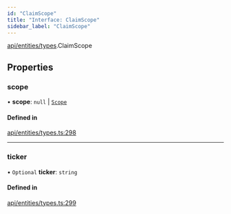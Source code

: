 ```yaml
---
id: "ClaimScope"
title: "Interface: ClaimScope"
sidebar_label: "ClaimScope"
---
```


[api/entities/types](../../../../../modules/API/Entities/Types/Types.md).ClaimScope

## Properties

### scope

• **scope**: ``null`` \| [`Scope`](../Scope/Scope.md)

#### Defined in

[api/entities/types.ts:298](https://github.com/PolymeshAssociation/polymesh-sdk/blob/88db4a911/src/api/entities/types.ts#L298)

___

### ticker

• `Optional` **ticker**: `string`

#### Defined in

[api/entities/types.ts:299](https://github.com/PolymeshAssociation/polymesh-sdk/blob/88db4a911/src/api/entities/types.ts#L299)
